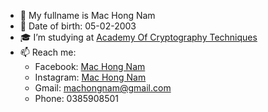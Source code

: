 - 🧑 My fullname is Mac Hong Nam
- 🎂 Date of birth: 05-02-2003
- 🎓 I’m studying at <a href="https://actvn.edu.vn/">Academy Of Cryptography Techniques</a>
- 📫 Reach me: 
  + Facebook: <a href="https://www.facebook.com/nam.machong">Mac Hong Nam</a>
  + Instagram: <a href="https://www.instagram.com/">Mac Hong Nam</a>
  + Gmail: machongnam@gmail.com
  + Phone: 0385908501
